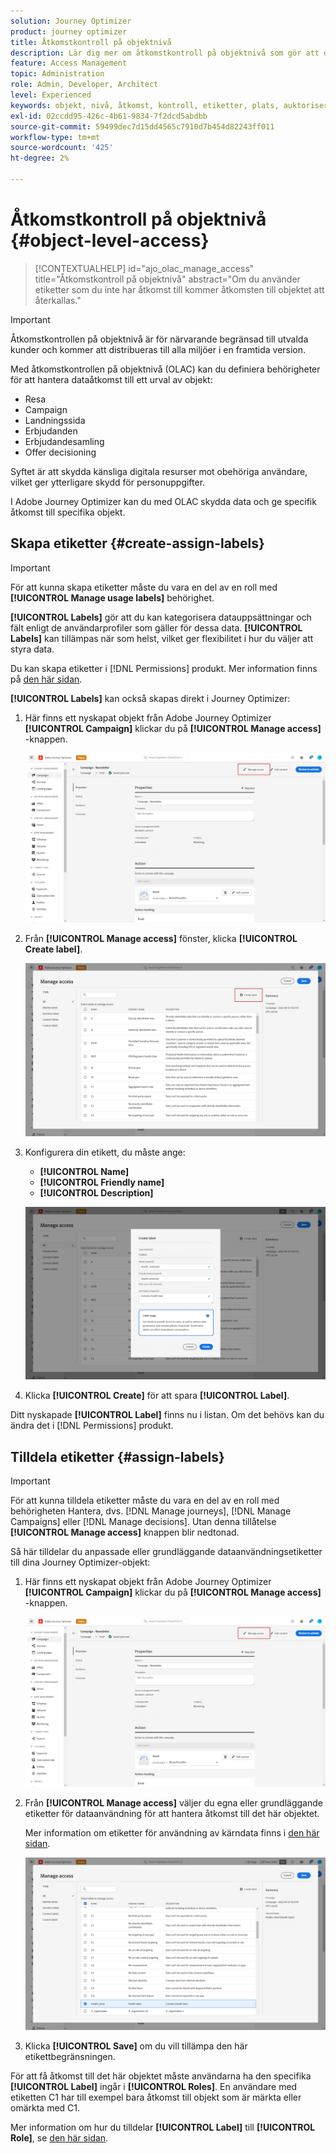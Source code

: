 ```yaml
---
solution: Journey Optimizer
product: journey optimizer
title: Åtkomstkontroll på objektnivå
description: Lär dig mer om åtkomstkontroll på objektnivå som gör att du kan definiera behörigheter för att hantera dataåtkomst till ett urval objekt
feature: Access Management
topic: Administration
role: Admin, Developer, Architect
level: Experienced
keywords: objekt, nivå, åtkomst, kontroll, etiketter, plats, auktorisering
exl-id: 02ccdd95-426c-4b61-9834-7f2dcd5abdbb
source-git-commit: 59499dec7d15dd4565c7910d7b454d82243ff011
workflow-type: tm+mt
source-wordcount: '425'
ht-degree: 2%

---
```


# Åtkomstkontroll på objektnivå {#object-level-access}

>[!CONTEXTUALHELP]
>id="ajo_olac_manage_access"
>title="Åtkomstkontroll på objektnivå"
>abstract="Om du använder etiketter som du inte har åtkomst till kommer åtkomsten till objektet att återkallas."

>[!IMPORTANT]
>
>Åtkomstkontrollen på objektnivå är för närvarande begränsad till utvalda kunder och kommer att distribueras till alla miljöer i en framtida version.

Med åtkomstkontrollen på objektnivå (OLAC) kan du definiera behörigheter för att hantera dataåtkomst till ett urval av objekt:

* Resa
* Campaign
* Landningssida
* Erbjudanden
* Erbjudandesamling
* Offer decisioning

Syftet är att skydda känsliga digitala resurser mot obehöriga användare, vilket ger ytterligare skydd för personuppgifter.

I Adobe Journey Optimizer kan du med OLAC skydda data och ge specifik åtkomst till specifika objekt.

## Skapa etiketter {#create-assign-labels}

>[!IMPORTANT]
>
>För att kunna skapa etiketter måste du vara en del av en roll med **[!UICONTROL Manage usage labels]** behörighet.

**[!UICONTROL Labels]** gör att du kan kategorisera datauppsättningar och fält enligt de användarprofiler som gäller för dessa data. **[!UICONTROL Labels]** kan tillämpas när som helst, vilket ger flexibilitet i hur du väljer att styra data.

Du kan skapa etiketter i [!DNL Permissions] produkt. Mer information finns på [den här sidan](https://experienceleague.adobe.com/docs/experience-platform/access-control/abac/permissions-ui/labels.html).

**[!UICONTROL Labels]** kan också skapas direkt i Journey Optimizer:

1. Här finns ett nyskapat objekt från Adobe Journey Optimizer **[!UICONTROL Campaign]** klickar du på **[!UICONTROL Manage access]** -knappen.

   ![](assets/olac_1.png)

1. Från **[!UICONTROL Manage access]** fönster, klicka **[!UICONTROL Create label]**.

   ![](assets/olac_2.png)

1. Konfigurera din etikett, du måste ange:
   * **[!UICONTROL Name]**
   * **[!UICONTROL Friendly name]**
   * **[!UICONTROL Description]**

   ![](assets/olac_3.png)

1. Klicka **[!UICONTROL Create]** för att spara **[!UICONTROL Label]**.

Ditt nyskapade **[!UICONTROL Label]** finns nu i listan. Om det behövs kan du ändra det i [!DNL Permissions] produkt.

## Tilldela etiketter {#assign-labels}

>[!IMPORTANT]
>
>För att kunna tilldela etiketter måste du vara en del av en roll med behörigheten Hantera, dvs. [!DNL Manage journeys], [!DNL Manage Campaigns] eller [!DNL Manage decisions]. Utan denna tillåtelse **[!UICONTROL Manage access]** knappen blir nedtonad.

Så här tilldelar du anpassade eller grundläggande dataanvändningsetiketter till dina Journey Optimizer-objekt:

1. Här finns ett nyskapat objekt från Adobe Journey Optimizer **[!UICONTROL Campaign]** klickar du på **[!UICONTROL Manage access]** -knappen.

   ![](assets/olac_1.png)

1. Från **[!UICONTROL Manage access]** väljer du egna eller grundläggande etiketter för dataanvändning för att hantera åtkomst till det här objektet.

   Mer information om etiketter för användning av kärndata finns i [den här sidan](https://experienceleague.adobe.com/docs/experience-platform/data-governance/labels/reference.html).

   ![](assets/olac_4.png)

1. Klicka **[!UICONTROL Save]** om du vill tillämpa den här etikettbegränsningen.

För att få åtkomst till det här objektet måste användarna ha den specifika **[!UICONTROL Label]** ingår i **[!UICONTROL Roles]**.
En användare med etiketten C1 har till exempel bara åtkomst till objekt som är märkta eller omärkta med C1.

Mer information om hur du tilldelar **[!UICONTROL Label]** till **[!UICONTROL Role]**, se [den här sidan](https://experienceleague.adobe.com/docs/experience-platform/access-control/abac/permissions-ui/permissions.html#manage-labels-for-a-role).
